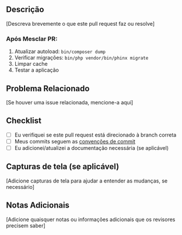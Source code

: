 ## Descrição

[Descreva brevemente o que este pull request faz ou resolve]

### Após Mesclar PR:
1. Atualizar autoload: `bin/composer dump`
2. Verificar migrações: `bin/php vendor/bin/phinx migrate`
4. Limpar cache
5. Testar a aplicação

## Problema Relacionado

[Se houver uma issue relacionada, mencione-a aqui]

## Checklist

- [ ] Eu verifiquei se este pull request está direcionado à branch correta
- [ ] Meus commits seguem as [convenções de commit](https://www.conventionalcommits.org/en/v1.0.0/)
- [ ] Eu adicionei/atualizei a documentação necessária (se aplicável)

## Capturas de tela (se aplicável)

[Adicione capturas de tela para ajudar a entender as mudanças, se necessário]

## Notas Adicionais

[Adicione quaisquer notas ou informações adicionais que os revisores precisem saber]